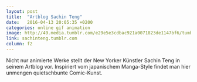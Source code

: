 ```yaml
---
layout: post
title:  "Artblog Sachin Teng"
date:   2016-04-13 20:05:35 +0200
categories: online gif animation
image: http://49.media.tumblr.com/e29e5e3cdbac921a0071823de1147bf6/tumblr_nfz7fr2Mqc1qgsw73o1_1280.gif
link: sachinteng.tumblr.com
column: f2
---
```


Nicht nur animierte Werke stellt der New Yorker Künstler Sachin Teng in seinem Artblog vor. Inspiriert vom japanischem Manga-Style findet man hier unmengen quietschbunte Comic-Kunst.
